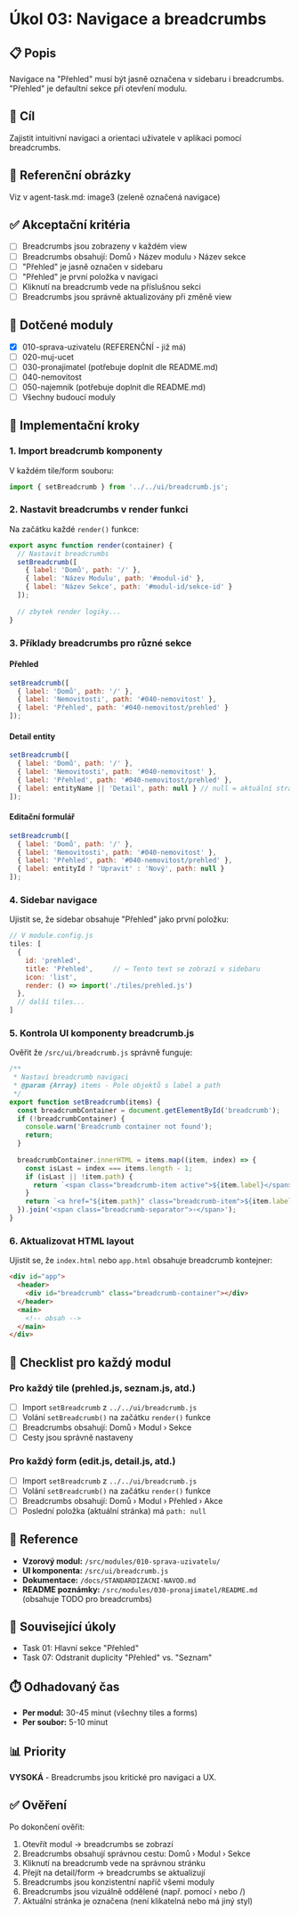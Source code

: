 # Úkol 03: Navigace a breadcrumbs

## 📋 Popis
Navigace na "Přehled" musí být jasně označena v sidebaru i breadcrumbs. "Přehled" je defaultní sekce při otevření modulu.

## 🎯 Cíl
Zajistit intuitivní navigaci a orientaci uživatele v aplikaci pomocí breadcrumbs.

## 🎨 Referenční obrázky
Viz v agent-task.md: image3 (zeleně označená navigace)

## ✅ Akceptační kritéria
- [ ] Breadcrumbs jsou zobrazeny v každém view
- [ ] Breadcrumbs obsahují: Domů › Název modulu › Název sekce
- [ ] "Přehled" je jasně označen v sidebaru
- [ ] "Přehled" je první položka v navigaci
- [ ] Kliknutí na breadcrumb vede na příslušnou sekci
- [ ] Breadcrumbs jsou správně aktualizovány při změně view

## 📁 Dotčené moduly
- [x] 010-sprava-uzivatelu (REFERENČNÍ - již má)
- [ ] 020-muj-ucet
- [ ] 030-pronajimatel (potřebuje doplnit dle README.md)
- [ ] 040-nemovitost
- [ ] 050-najemnik (potřebuje doplnit dle README.md)
- [ ] Všechny budoucí moduly

## 🔧 Implementační kroky

### 1. Import breadcrumb komponenty
V každém tile/form souboru:

```javascript
import { setBreadcrumb } from '../../ui/breadcrumb.js';
```

### 2. Nastavit breadcrumbs v render funkci
Na začátku každé `render()` funkce:

```javascript
export async function render(container) {
  // Nastavit breadcrumbs
  setBreadcrumb([
    { label: 'Domů', path: '/' },
    { label: 'Název Modulu', path: '#modul-id' },
    { label: 'Název Sekce', path: '#modul-id/sekce-id' }
  ]);
  
  // zbytek render logiky...
}
```

### 3. Příklady breadcrumbs pro různé sekce

#### Přehled
```javascript
setBreadcrumb([
  { label: 'Domů', path: '/' },
  { label: 'Nemovitosti', path: '#040-nemovitost' },
  { label: 'Přehled', path: '#040-nemovitost/prehled' }
]);
```

#### Detail entity
```javascript
setBreadcrumb([
  { label: 'Domů', path: '/' },
  { label: 'Nemovitosti', path: '#040-nemovitost' },
  { label: 'Přehled', path: '#040-nemovitost/prehled' },
  { label: entityName || 'Detail', path: null } // null = aktuální stránka
]);
```

#### Editační formulář
```javascript
setBreadcrumb([
  { label: 'Domů', path: '/' },
  { label: 'Nemovitosti', path: '#040-nemovitost' },
  { label: 'Přehled', path: '#040-nemovitost/prehled' },
  { label: entityId ? 'Upravit' : 'Nový', path: null }
]);
```

### 4. Sidebar navigace
Ujistit se, že sidebar obsahuje "Přehled" jako první položku:

```javascript
// V module.config.js
tiles: [
  {
    id: 'prehled',
    title: 'Přehled',     // ← Tento text se zobrazí v sidebaru
    icon: 'list',
    render: () => import('./tiles/prehled.js')
  },
  // další tiles...
]
```

### 5. Kontrola UI komponenty breadcrumb.js
Ověřit že `/src/ui/breadcrumb.js` správně funguje:

```javascript
/**
 * Nastaví breadcrumb navigaci
 * @param {Array} items - Pole objektů s label a path
 */
export function setBreadcrumb(items) {
  const breadcrumbContainer = document.getElementById('breadcrumb');
  if (!breadcrumbContainer) {
    console.warn('Breadcrumb container not found');
    return;
  }
  
  breadcrumbContainer.innerHTML = items.map((item, index) => {
    const isLast = index === items.length - 1;
    if (isLast || !item.path) {
      return `<span class="breadcrumb-item active">${item.label}</span>`;
    }
    return `<a href="${item.path}" class="breadcrumb-item">${item.label}</a>`;
  }).join('<span class="breadcrumb-separator">›</span>');
}
```

### 6. Aktualizovat HTML layout
Ujistit se, že `index.html` nebo `app.html` obsahuje breadcrumb kontejner:

```html
<div id="app">
  <header>
    <div id="breadcrumb" class="breadcrumb-container"></div>
  </header>
  <main>
    <!-- obsah -->
  </main>
</div>
```

## 📝 Checklist pro každý modul

### Pro každý tile (prehled.js, seznam.js, atd.)
- [ ] Import `setBreadcrumb` z `../../ui/breadcrumb.js`
- [ ] Volání `setBreadcrumb()` na začátku `render()` funkce
- [ ] Breadcrumbs obsahují: Domů › Modul › Sekce
- [ ] Cesty jsou správně nastaveny

### Pro každý form (edit.js, detail.js, atd.)
- [ ] Import `setBreadcrumb` z `../../ui/breadcrumb.js`
- [ ] Volání `setBreadcrumb()` na začátku `render()` funkce
- [ ] Breadcrumbs obsahují: Domů › Modul › Přehled › Akce
- [ ] Poslední položka (aktuální stránka) má `path: null`

## 📝 Reference
- **Vzorový modul:** `/src/modules/010-sprava-uzivatelu/`
- **UI komponenta:** `/src/ui/breadcrumb.js`
- **Dokumentace:** `/docs/STANDARDIZACNI-NAVOD.md`
- **README poznámky:** `/src/modules/030-pronajimatel/README.md` (obsahuje TODO pro breadcrumbs)

## 🔗 Související úkoly
- Task 01: Hlavní sekce "Přehled"
- Task 07: Odstranit duplicity "Přehled" vs. "Seznam"

## ⏱️ Odhadovaný čas
- **Per modul:** 30-45 minut (všechny tiles a forms)
- **Per soubor:** 5-10 minut

## 📊 Priority
**VYSOKÁ** - Breadcrumbs jsou kritické pro navigaci a UX.

## ✅ Ověření
Po dokončení ověřit:
1. Otevřít modul → breadcrumbs se zobrazí
2. Breadcrumbs obsahují správnou cestu: Domů › Modul › Sekce
3. Kliknutí na breadcrumb vede na správnou stránku
4. Přejít na detail/form → breadcrumbs se aktualizují
5. Breadcrumbs jsou konzistentní napříč všemi moduly
6. Breadcrumbs jsou vizuálně oddělené (např. pomocí › nebo /)
7. Aktuální stránka je označena (není klikatelná nebo má jiný styl)
